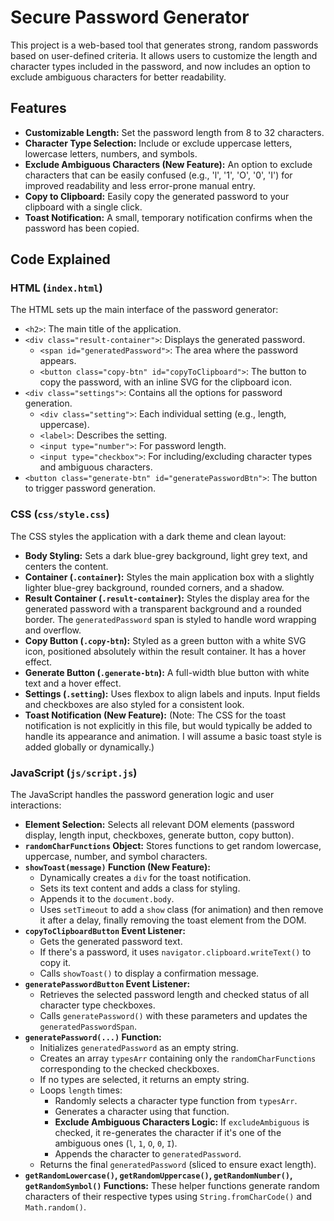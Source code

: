 # Secure Password Generator

This project is a web-based tool that generates strong, random passwords based on user-defined criteria. It allows users to customize the length and character types included in the password, and now includes an option to exclude ambiguous characters for better readability.

## Features

*   **Customizable Length:** Set the password length from 8 to 32 characters.
*   **Character Type Selection:** Include or exclude uppercase letters, lowercase letters, numbers, and symbols.
*   **Exclude Ambiguous Characters (New Feature):** An option to exclude characters that can be easily confused (e.g., 'l', '1', 'O', '0', 'I') for improved readability and less error-prone manual entry.
*   **Copy to Clipboard:** Easily copy the generated password to your clipboard with a single click.
*   **Toast Notification:** A small, temporary notification confirms when the password has been copied.

## Code Explained

### HTML (`index.html`)

The HTML sets up the main interface of the password generator:

*   `<h2>`: The main title of the application.
*   `<div class="result-container">`: Displays the generated password.
    *   `<span id="generatedPassword">`: The area where the password appears.
    *   `<button class="copy-btn" id="copyToClipboard">`: The button to copy the password, with an inline SVG for the clipboard icon.
*   `<div class="settings">`: Contains all the options for password generation.
    *   `<div class="setting">`: Each individual setting (e.g., length, uppercase).
    *   `<label>`: Describes the setting.
    *   `<input type="number">`: For password length.
    *   `<input type="checkbox">`: For including/excluding character types and ambiguous characters.
*   `<button class="generate-btn" id="generatePasswordBtn">`: The button to trigger password generation.

### CSS (`css/style.css`)

The CSS styles the application with a dark theme and clean layout:

*   **Body Styling:** Sets a dark blue-grey background, light grey text, and centers the content.
*   **Container (`.container`):** Styles the main application box with a slightly lighter blue-grey background, rounded corners, and a shadow.
*   **Result Container (`.result-container`):** Styles the display area for the generated password with a transparent background and a rounded border. The `generatedPassword` span is styled to handle word wrapping and overflow.
*   **Copy Button (`.copy-btn`):** Styled as a green button with a white SVG icon, positioned absolutely within the result container. It has a hover effect.
*   **Generate Button (`.generate-btn`):** A full-width blue button with white text and a hover effect.
*   **Settings (`.setting`):** Uses flexbox to align labels and inputs. Input fields and checkboxes are also styled for a consistent look.
*   **Toast Notification (New Feature):** (Note: The CSS for the toast notification is not explicitly in this file, but would typically be added to handle its appearance and animation. I will assume a basic toast style is added globally or dynamically.)

### JavaScript (`js/script.js`)

The JavaScript handles the password generation logic and user interactions:

*   **Element Selection:** Selects all relevant DOM elements (password display, length input, checkboxes, generate button, copy button).
*   **`randomCharFunctions` Object:** Stores functions to get random lowercase, uppercase, number, and symbol characters.
*   **`showToast(message)` Function (New Feature):**
    *   Dynamically creates a `div` for the toast notification.
    *   Sets its text content and adds a class for styling.
    *   Appends it to the `document.body`.
    *   Uses `setTimeout` to add a `show` class (for animation) and then remove it after a delay, finally removing the toast element from the DOM.
*   **`copyToClipboardButton` Event Listener:**
    *   Gets the generated password text.
    *   If there's a password, it uses `navigator.clipboard.writeText()` to copy it.
    *   Calls `showToast()` to display a confirmation message.
*   **`generatePasswordButton` Event Listener:**
    *   Retrieves the selected password length and checked status of all character type checkboxes.
    *   Calls `generatePassword()` with these parameters and updates the `generatedPasswordSpan`.
*   **`generatePassword(...)` Function:**
    *   Initializes `generatedPassword` as an empty string.
    *   Creates an array `typesArr` containing only the `randomCharFunctions` corresponding to the checked checkboxes.
    *   If no types are selected, it returns an empty string.
    *   Loops `length` times:
        *   Randomly selects a character type function from `typesArr`.
        *   Generates a character using that function.
        *   **Exclude Ambiguous Characters Logic:** If `excludeAmbiguous` is checked, it re-generates the character if it's one of the ambiguous ones (`l`, `1`, `O`, `0`, `I`).
        *   Appends the character to `generatedPassword`.
    *   Returns the final `generatedPassword` (sliced to ensure exact length).
*   **`getRandomLowercase()`, `getRandomUppercase()`, `getRandomNumber()`, `getRandomSymbol()` Functions:** These helper functions generate random characters of their respective types using `String.fromCharCode()` and `Math.random()`.

